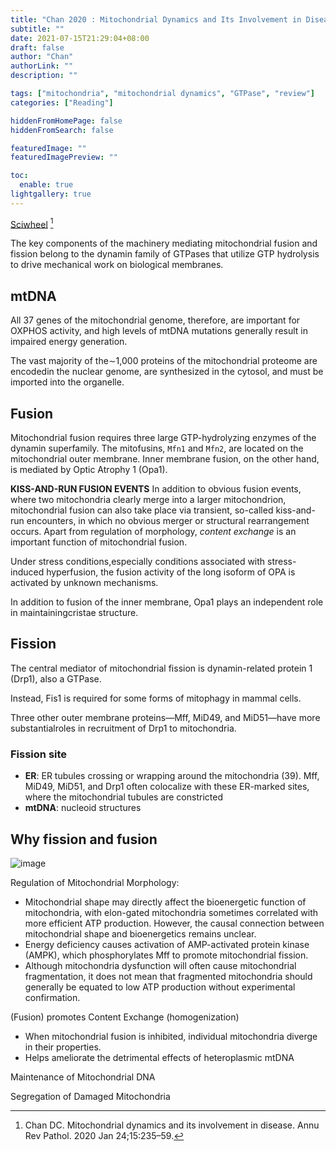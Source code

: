 ```yaml
---
title: "Chan 2020 : Mitochondrial Dynamics and Its Involvement in Disease"
subtitle: ""
date: 2021-07-15T21:29:04+08:00
draft: false
author: "Chan"
authorLink: ""
description: ""

tags: ["mitochondria", "mitochondrial dynamics", "GTPase", "review"]
categories: ["Reading"]

hiddenFromHomePage: false
hiddenFromSearch: false

featuredImage: ""
featuredImagePreview: ""

toc:
  enable: true
lightgallery: true
---
```


[Sciwheel](https://sciwheel.com/work/#/items/7586354) [^Chan2020]

[^Chan2020]: Chan DC. Mitochondrial dynamics and its involvement in disease. Annu Rev Pathol. 2020 Jan 24;15:235–59.

<!--more-->

The key components of the machinery mediating mitochondrial fusion and fission belong to the dynamin family of GTPases that utilize GTP hydrolysis to drive mechanical work on biological membranes.

## mtDNA

All 37 genes of the mitochondrial genome, therefore, are important for OXPHOS activity, and high levels of mtDNA mutations generally result in impaired energy generation.

The vast majority of the∼1,000 proteins of the mitochondrial proteome are encodedin the nuclear genome, are synthesized in the cytosol, and must be imported into the organelle.

## Fusion

Mitochondrial fusion requires three large GTP-hydrolyzing enzymes of the dynamin superfamily. The mitofusins, `Mfn1` and `Mfn2`, are located on the mitochondrial outer membrane. Inner membrane fusion, on the other hand, is mediated by Optic Atrophy 1 (Opa1).

**KISS-AND-RUN FUSION EVENTS**
In addition to obvious fusion events, where two mitochondria clearly merge into a larger mitochondrion, mitochondrial fusion can also take place via transient, so-called kiss-and-run encounters, in which no obvious merger or structural rearrangement occurs. Apart from regulation of morphology, *content exchange* is an important function of mitochondrial fusion.

Under stress conditions,especially conditions associated with stress-induced hyperfusion, the fusion activity of the long isoform of OPA is activated by unknown mechanisms.

In addition to fusion of the inner membrane, Opa1 plays an independent role in maintainingcristae structure.

## Fission

The central mediator of mitochondrial fission is dynamin-related protein 1 (Drp1), also a GTPase.

Instead, Fis1 is required for some forms of mitophagy in mammal cells.

Three other outer membrane proteins—Mff, MiD49, and MiD51—have more substantialroles in recruitment of Drp1 to mitochondria.

### Fission site

- **ER**: ER tubules crossing or wrapping around the mitochondria (39). Mff, MiD49, MiD51, and Drp1 often colocalize with these ER-marked sites, where the mitochondrial tubules are constricted
- **mtDNA**: nucleoid structures


## Why fission and fusion

![image](https://user-images.githubusercontent.com/40054455/125799878-5a7c6880-ce43-4060-b72c-5a4f168d6d63.png)


Regulation of Mitochondrial Morphology:

- Mitochondrial shape may directly affect the bioenergetic function of mitochondria, with elon-gated mitochondria sometimes correlated with more efficient ATP production. However, the causal connection between mitochondrial shape and bioenergetics remains unclear.
- Energy deficiency causes activation of AMP-activated protein kinase (AMPK), which phosphorylates Mff to promote mitochondrial fission.
- Although mitochondria dysfunction will often cause mitochondrial fragmentation, it does not mean that fragmented mitochondria should generally be equated to low ATP production without experimental confirmation.


(Fusion) promotes Content Exchange (homogenization)

- When mitochondrial fusion is inhibited, individual mitochondria diverge in their properties.
- Helps ameliorate the detrimental effects of heteroplasmic mtDNA

Maintenance of Mitochondrial DNA

Segregation of Damaged Mitochondria
